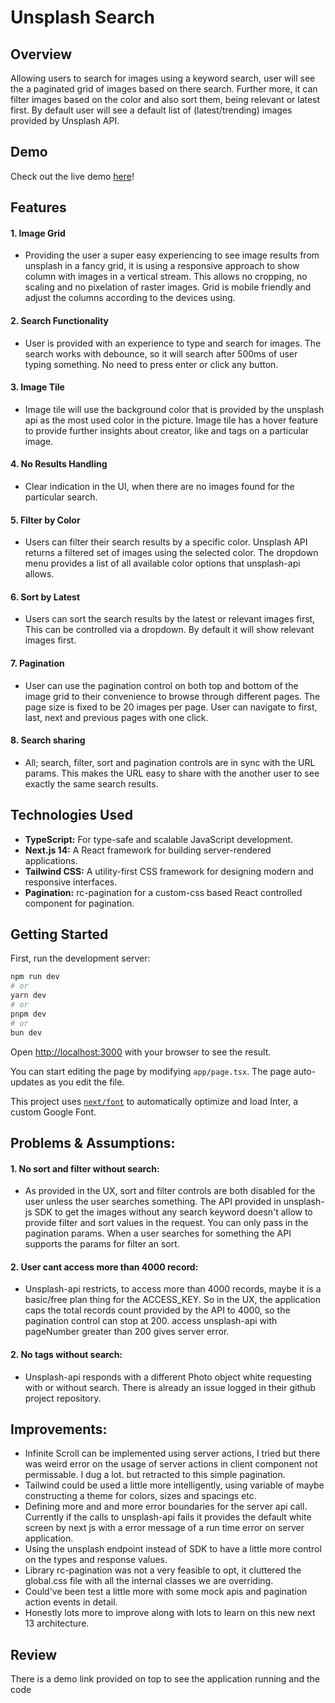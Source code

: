 # Unsplash Search

## Overview

Allowing users to search for images using a keyword search, user will see the a paginated grid of images based on there search. Further more, it can filter images based on the color and also sort them, being relevant or latest first. By default user will see a default list of (latest/trending) images provided by Unsplash API.

## Demo

Check out the live demo [here](https://unsplash-search-git-main-https-haiderali.vercel.app/fic: )!

## Features

#### 1. Image Grid

- Providing the user a super easy experiencing to see image results from unsplash in a fancy grid, it is using a responsive approach to show column with images in a vertical stream. This allows no cropping, no scaling and no pixelation of raster images. Grid is mobile friendly and adjust the columns according to the devices using.

#### 2. Search Functionality

- User is provided with an experience to type and search for images. The search works with debounce, so it will search after 500ms of user typing something. No need to press enter or click any button.

#### 3. Image Tile

- Image tile will use the background color that is provided by the unsplash api as the most used color in the picture. Image tile has a hover feature to provide further insights about creator, like and tags on a particular image.

#### 4. No Results Handling

- Clear indication in the UI, when there are no images found for the particular search.

#### 5. Filter by Color

- Users can filter their search results by a specific color. Unsplash API returns a filtered set of images using the selected color. The dropdown menu provides a list of all available color options that unsplash-api allows.

#### 6. Sort by Latest

- Users can sort the search results by the latest or relevant images first, This can be controlled via a dropdown. By default it will show relevant images first.

#### 7. Pagination

- User can use the pagination control on both top and bottom of the image grid to their convenience to browse through different pages. The page size is fixed to be 20 images per page. User can navigate to first, last, next and previous pages with one click.

#### 8. Search sharing

- All; search, filter, sort and pagination controls are in sync with the URL params. This makes the URL easy to share with the another user to see exactly the same search results.

## Technologies Used

- **TypeScript:** For type-safe and scalable JavaScript development.
- **Next.js 14:** A React framework for building server-rendered applications.
- **Tailwind CSS:** A utility-first CSS framework for designing modern and responsive interfaces.
- **Pagination:** rc-pagination for a custom-css based React controlled component for pagination.

## Getting Started

First, run the development server:

```bash
npm run dev
# or
yarn dev
# or
pnpm dev
# or
bun dev
```

Open [http://localhost:3000](http://localhost:3000) with your browser to see the result.

You can start editing the page by modifying `app/page.tsx`. The page auto-updates as you edit the file.

This project uses [`next/font`](https://nextjs.org/docs/basic-features/font-optimization) to automatically optimize and load Inter, a custom Google Font.

## Problems & Assumptions:

#### 1. No sort and filter without search:

- As provided in the UX, sort and filter controls are both disabled for the user unless the user searches something. The API provided in unsplash-js SDK to get the images without any search keyword doesn't allow to provide filter and sort values in the request. You can only pass in the pagination params. When a user searches for something the API supports the params for filter an sort.

#### 2. User cant access more than 4000 record:

- Unsplash-api restricts, to access more than 4000 records, maybe it is a basic/free plan thing for the ACCESS_KEY. So in the UX, the application caps the total records count provided by the API to 4000, so the pagination control can stop at 200. access unsplash-api with pageNumber greater than 200 gives server error.

#### 2. No tags without search:

- Unsplash-api responds with a different Photo object white requesting with or without search. There is already an issue logged in their github project repository.

## Improvements:

- Infinite Scroll can be implemented using server actions, I tried but there was weird error on the usage of server actions in client component not permissable. I dug a lot. but retracted to this simple pagination.
- Tailwind could be used a little more intelligently, using variable of maybe constructing a theme for colors, sizes and spacings etc.
- Defining more and and more error boundaries for the server api call. Currently if the calls to unsplash-api fails it provides the default white screen by next js with a error message of a run time error on server application.
- Using the unsplash endpoint instead of SDK to have a little more control on the types and response values.
- Library rc-pagination was not a very feasible to opt, it cluttered the global.css file with all the internal classes we are overriding.
- Could've been test a little more with some mock apis and pagination action events in detail.
- Honestly lots more to improve along with lots to learn on this new next 13 architecture.

## Review

There is a demo link provided on top to see the application running and the code
